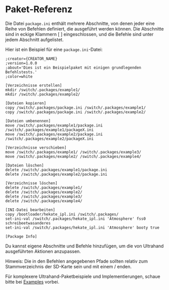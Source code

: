 # Paket-Referenz

Die Datei `package.ini` enthält mehrere Abschnitte, von denen jeder eine Reihe von Befehlen definiert, die ausgeführt werden können. Die Abschnitte sind in eckige Klammern [ ] eingeschlossen, und die Befehle sind unter jedem Abschnitt aufgelistet.

Hier ist ein Beispiel für eine `package.ini`-Datei:

```
;creator={CREATOR_NAME}
;version=1.0.0
;about='Dies ist ein Beispielpaket mit einigen grundlegenden Befehlstests.'
;color=white

[Verzeichnisse erstellen]
mkdir /switch/.packages/example1/
mkdir /switch/.packages/example2/

[Dateien kopieren]
copy /switch/.packages/package.ini /switch/.packages/example1/
copy /switch/.packages/package.ini /switch/.packages/example2/

[Dateien umbenennen]
move /switch/.packages/example1/package.ini /switch/.packages/example1/packageX.ini
move /switch/.packages/example2/package.ini /switch/.packages/example2/packageX.ini

[Verzeichnisse verschieben]
move /switch/.packages/example1/ /switch/.packages/example3/
move /switch/.packages/example2/ /switch/.packages/example4/

[Dateien löschen]
delete /switch/.packages/example1/package.ini
delete /switch/.packages/example2/package.ini

[Verzeichnisse löschen]
delete /switch/.packages/example1/
delete /switch/.packages/example2/
delete /switch/.packages/example3/
delete /switch/.packages/example4/

[INI-Datei bearbeiten]
copy /bootloader/hekate_ipl.ini /switch/.packages/
set-ini-val /switch/.packages/hekate_ipl.ini 'Atmosphere' fss0 schreibeetwasanderes
set-ini-val ​/switch/.packages/hekate_ipl.ini 'Atmosphere' booty true

[Package Info]
```

Du kannst eigene Abschnitte und Befehle hinzufügen, um die von Ultrahand ausgeführten Aktionen anzupassen.

Hinweis: Die in den Befehlen angegebenen Pfade sollten relativ zum Stammverzeichnis der SD-Karte sein und mit einem / enden.

Für komplexere Ultrahand-Paketbeispiele und Implementierungen, schaue bitte bei [Examples](https://github.com/glitched-nx/ultrahand/tree/main/examples) vorbei.
